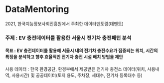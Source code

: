 # DataMentoring
2021, 한국지능정보사회진흥원에서 주최한 데이터멘토링(데멘토) <br>
### <strong> 주제 : EV 충전데이터를 활용한 서울시 전기차 충전패턴 분석 </strong> <br>
#### 목표 : EV 충전데이터를 활용해 서울시 내의 전기차 충전수요가 집중되는 위치, 시간의 특징을 분석하고 향후 효율적인 전기차 충전 시설 배치 방법을 제안 <br>
  사용 데이터 : 한국 환경공단, 환경부에서 제공받은 전기차 충전소 데이터(위치, 사용내역, 사용시간) 및 공공데이터(토지 용도, 주차장, 세대수, 전기차 등록대수 등)
  
